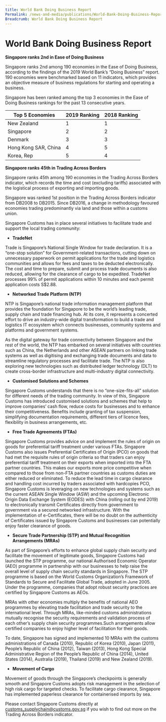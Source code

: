 ```yaml
---
title: World Bank Doing Business Report
Permalink: /news-and-media/publications/World-Bank-Doing-Business-Report
Breadcrumb: World Bank Doing Business Report
---
```


# World Bank Doing Business Report

**Singapore ranks 2nd in Ease of Doing Business**

Singapore ranks 2nd among 190 economies in the Ease of Doing Business, according to the findings of the 2019 World Bank’s “Doing Business” report. 190 economies were benchmarked based on 11 indicators, which provides an objective measure of business regulations for starting and operating a business.

Singapore has been ranked among the top 3 economies in the Ease of Doing Business rankings for the past 13 consecutive years.

| Top 5 Economies      | 2019 Ranking | 2018 Ranking |
|----------------------|--------------|--------------|
| New Zealand          | 1            | 1            |
| Singapore            | 2            | 2            |
| Denmark              | 3            | 3            |
| Hong Kong SAR, China | 4            | 5            |
| Korea, Rep           | 5            | 4            |

**Singapore ranks 45th in Trading Across Borders**

Singapore ranks 45th among 190 economies in the Trading Across Borders indicator, which records the time and cost (excluding tariffs) associated with the logistical process of exporting and importing goods.

Singapore was ranked 1st position in the Trading Across Borders indicator from DB2008 to DB2015. Since DB2016, a change in methodology favoured economies trading predominantly via land and those within a customs union.

Singapore Customs has in place several initiatives to facilitate trade and support the local trading community:

-   **TradeNet**

Trade is Singapore’s National Single Window for trade declaration. It is a “one-stop solution” for Government-related transactions, cutting down on unnecessary paperwork on permit applications for the trade and logistics communities and allows for fees and taxes to be deducted electronically. The cost and time to prepare, submit and process trade documents is also reduced, allowing for the clearance of cargo to be expedited. TradeNet processes 99% of permit applications within 10 minutes and each permit application costs S$2.88.

-   **Networked Trade Platform (NTP)**

NTP is Singapore’s national trade information management platform that provides the foundation for Singapore to be the world’s leading trade, supply chain and trade financing hub. At its core, it represents a concerted effort to drive an industry-wide digital transformation to build a trade and logistics IT ecosystem which connects businesses, community systems and platforms and government systems.

As the digital gateway for trade connectivity between Singapore and the rest of the world, the NTP has embarked on several initiatives with countries such as China, the Netherlands and other ASEAN partners on linking trade systems as well as digitising and exchanging trade documents and data to streamline regulatory processes and facilitate trade. The NTP is also exploring new technologies such as distributed ledger technology (DLT) to create cross-border infrastructure and multi-industry digital connectivity.

-   **Customised Solutions and Schemes**

Singapore Customs understands that there is no “one-size-fits-all” solution for different needs of the trading community. In view of this, Singapore Customs has introduced customised solutions and schemes that help to improve companies’ cash flow, reduce costs for businesses and to enhance their competitiveness. Benefits include granting of tax suspension, simplifying documentation requirements, different tiers of licence fees, flexibility in business arrangements, etc.

-   **Free Trade Agreements (FTAs)**

Singapore Customs provides advice on and implement the rules of origin on goods for preferential tariff treatment under various FTAs. Singapore Customs also issues Preferential Certificates of Origin (PCO) on goods that had met the requisite rules of origin criteria so that traders can enjoy preferential tariff treatment on their exports when imported into the FTA partner countries. This makes our exports more price competitive when compared to those from non-FTA partner countries as customs duties are either reduced or eliminated. To reduce the lead time in cargo clearance and handling cost incurred by traders associated with hardcopies PCO, Singapore Customs is leveraging on new technologies and systems such as the current ASEAN Single Window (ASW) and the upcoming Electronic Origin Data Exchange System (EODES) with China (rolling out by end 2019) to electronically transmit Certificates directly from government to government via a secured networked infrastructure. With the implementation of e-Certificates, there will be no doubt on the authenticity of Certificates issued by Singapore Customs and businesses can potentially enjoy faster clearance of goods.

-   **Secure Trade Partnership (STP) and Mutual Recognition Arrangements (MRAs)**

As part of Singapore’s efforts to enhance global supply chain security and facilitate the movement of legitimate goods, Singapore Customs had launched the STP programme, our national Authorised Economic Operator (AEO) programme in partnership with our businesses to help raise the overall level of supply chain security standards in Singapore. The STP programme is based on the World Customs Organization’s Framework of Standards to Secure and Facilitate Global Trade, adopted in June 2005. Under the programme, companies that adopt robust security practices are certified by Singapore Customs as AEOs.

MRAs with other economies multiply the benefits of national AEO programmes by elevating trade facilitation and trade security to the international level. Through MRAs, like-minded customs administrations mutually recognise the security requirements and validation process of each other’s supply chain security programmes.Such arrangements allow certified companies to enjoy higher level of facilitation for their goods.

To date, Singapore has signed and implemented 10 MRAs with the customs administrations of Canada (2010), Republic of Korea (2010), Japan (2011), People’s Republic of China (2012), Taiwan (2013), Hong Kong Special Administrative Region of the People’s Republic of China (2014), United States (2014), Australia (2019), Thailand (2019) and New Zealand (2019).

-   **Movement of Cargo**

Movement of goods through the Singapore’s checkpoints is generally smooth and Singapore Customs adopts risk management in the selection of high risk cargo for targeted checks. To facilitate cargo clearance, Singapore has implemented paperless clearance for containerised imports by sea.

Please contact Singapore Customs directly at [customs_supplychain@customs.gov.sg](mailto:customs_supplychain@customs.gov.sg) if you wish to find out more on the Trading Across Borders indicator.
